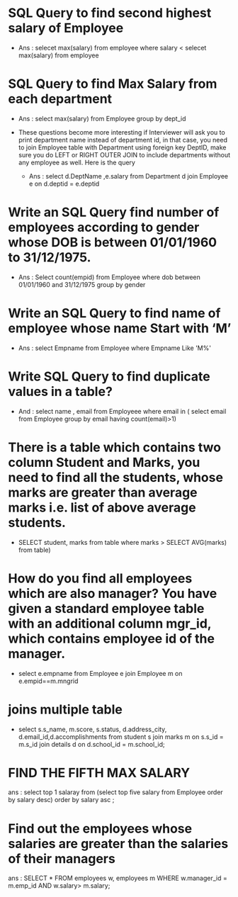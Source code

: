 #  SQL Query to find second highest salary of Employee
- Ans : selecet max(salary) from employee where salary < selecet max(salary) from employee

#  SQL Query to find Max Salary from each department
- Ans : select max(salary) from Employee group by dept_id

- These questions become more interesting if Interviewer will ask you to print department name instead of department id, in that case, you need to join Employee table with Department using foreign key DeptID, make sure you do LEFT or RIGHT OUTER JOIN to include departments without any employee as well.  Here is the query

    - Ans : select d.DeptName ,e.salary 
      from Department d join Employee e
      on d.deptid = e.deptid
      
 # Write an SQL Query find number of employees according to gender  whose DOB is between 01/01/1960 to 31/12/1975.

- Ans : Select count(empid) from Employee
where dob between 01/01/1960 and 31/12/1975
group by gender

# Write an SQL Query to find name of employee whose name Start with ‘M’
- Ans : select Empname from Employee where Empname Like 'M%' 

# Write SQL Query to find duplicate values in a table?
- And : select name , email from Employeee where email in ( select email from Employee group by email having count(email)>1)

# There is a table which contains two column Student and Marks, you need to find all the students, whose marks are greater than average marks i.e. list of above average students.

- SELECT student, marks from table where marks > SELECT AVG(marks) from table)

# How do you find all employees which are also manager? You have given a standard employee table with an additional column mgr_id, which contains employee id of the manager.
- select e.empname from Employee e join Employee m on e.empid==m.mngrid 

# joins multiple table 
- select s.s_name, m.score, s.status, d.address_city, d.email_id,d.accomplishments 
  from student s join marks m 
  on s.s_id = m.s_id 
  join details d 
  on d.school_id = m.school_id;
  
# FIND THE FIFTH MAX SALARY 
ans : select top 1 salaray from (select top five salary from Employee order by salary desc) order by salary asc ;

# Find out the employees whose salaries are greater than the salaries of their managers
ans : SELECT *
FROM employees w,
     employees m
WHERE w.manager_id = m.emp_id
  AND w.salary> m.salary;



